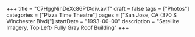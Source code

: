 +++
title = "C7HggNinDeXc86P1Xdiv.avif"
draft = false
tags = ["Photos"]
categories = ["Pizza Time Theatre"]
pages = ["San Jose, CA (370 S Winchester Blvd)"]
startDate = "1993-00-00"
description = "Satellite Imagery, Top Left- Fully Gray Roof Building"
+++
